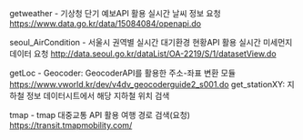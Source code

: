getweather - 기상청 단기 예보API 활용 실시간 날씨 정보 요청
    https://www.data.go.kr/data/15084084/openapi.do

seoul_AirCondition - 서울시 권역별 실시간 대기환경 현황API 활용 실시간 미세먼지 데이터 요청
    http://data.seoul.go.kr/dataList/OA-2219/S/1/datasetView.do

getLoc -
    Geocoder: GeocoderAPI를 활용한 주소-좌표 변환 모듈
        https://www.vworld.kr/dev/v4dv_geocoderguide2_s001.do
    get_stationXY: 지하철 정보 데이터시트에서 해당 지하철 위치 검색

tmap - tmap 대중교통 API 활용 여행 경로 검색(요청)
    https://transit.tmapmobility.com/

